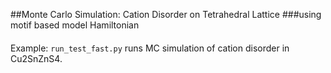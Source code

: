 ##Monte Carlo Simulation: Cation Disorder on Tetrahedral Lattice
###using motif based model Hamiltonian

####
Example: `run_test_fast.py` runs MC simulation of cation disorder in Cu2SnZnS4.
